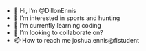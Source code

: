 - 👋 Hi, I’m @DillonEnnis
- 👀 I’m interested in sports and hunting
- 🌱 I’m currently learning coding
- 💞️ I’m looking to collaborate on?
- 📫 How to reach me joshua.ennis@flstudent

<!---
DillonEnnis/DillonEnnis is a ✨ special ✨ repository because its `README.md` (this file) appears on your GitHub profile.
You can click the Preview link to take a look at your changes.
--->
